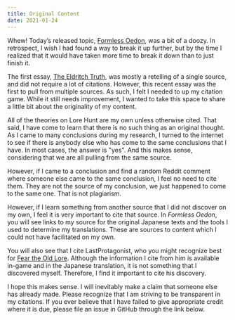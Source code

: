 ```yaml
---
title: Original Content
date: 2021-01-24
---
```


Whew! Today’s released topic, [Formless Oedon](/lore/topic-002), was a bit of a doozy. In retrospect, I wish I had found a way to break it up further, but by the time I realized that it would have taken more time to break it down than to just finish it.

The first essay, [The Eldritch Truth](/lore/topic-001), was mostly a retelling of a single source, and did not require a lot of citations. However, this recent essay was the first to pull from multiple sources. As such, I felt I needed to up my citation game. While it still needs improvement, I wanted to take this space to share a little bit about the originality of my content.

All of the theories on Lore Hunt are my own unless otherwise cited. That said, I have come to learn that there is no such thing as an original thought. As I came to many conclusions during my research, I turned to the internet to see if there is anybody else who has come to the same conclusions that I have. In most cases, the answer is "yes". And this makes sense, considering that we are all pulling from the same source.

However, if I came to a conclusion and find a random Reddit comment where someone else came to the same conclusion, I feel no need to cite them. They are not the source of my conclusion, we just happened to come to the same one. That is not plagiarism.

However, if I learn something from another source that I did not discover on my own, I feel it is very important to cite that source. In _Formless Oedon_, you will see links to my source for the original Japanese texts and the tools I used to determine my translations. These are sources to content which I could not have facilitated on my own.

You will also see that I cite LastProtagonist, who you might recognize best for [Fear the Old Lore](https://www.youtube.com/channel/UCa6xxHIRQIbJuMvFMuYN2yA). Although the information I cite from him is available in-game and in the Japanese translation, it is not something that I discovered myself. Therefore, I find it important to cite his discovery.

I hope this makes sense. I will inevitably make a claim that someone else has already made. Please recognize that I am striving to be transparent in my citations. If you ever believe that I have failed to give appropriate credit where it is due, please file an issue in GitHub through the link below. 